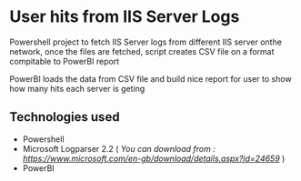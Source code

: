 # User hits from IIS Server Logs

Powershell project to fetch IIS Server logs from different IIS server onthe network, once the files are fetched, script creates CSV file on a format compitable to PowerBI report

PowerBI loads the data from CSV file and build nice report for user to show how many hits each server is geting

## Technologies used 

- Powershell 
- Microsoft Logparser 2.2 ( *You can download from : https://www.microsoft.com/en-gb/download/details.aspx?id=24659* ) 
- PowerBI 



